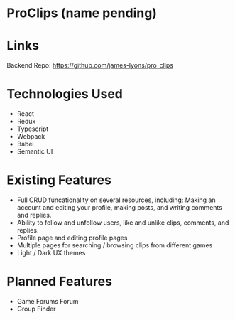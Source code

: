 # ProClips (name pending)

# Links
Backend Repo: https://github.com/james-lyons/pro_clips

# Technologies Used
- React
- Redux
- Typescript
- Webpack
- Babel
- Semantic UI

# Existing Features
- Full CRUD funcationality on several resources, including: Making an account and editing your profile, making posts, and writing comments and replies.
- Ability to follow and unfollow users, like and unlike clips, comments, and replies.
- Profile page and editing profile pages
- Multiple pages for searching / browsing clips from different games
- Light / Dark UX themes

# Planned Features
- Game Forums Forum
- Group Finder 
